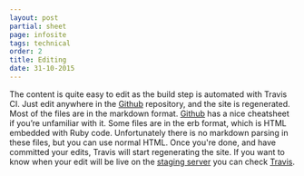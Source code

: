 ```yaml
---
layout: post
partial: sheet
page: infosite
tags: technical
order: 2
title: Editing
date: 31-10-2015
---
```

The content is quite easy to edit as the build step is automated with Travis CI. Just edit anywhere in the [Github](https://github.com/OffCourse/offcourse-documentation/tree/master/source/content) repository, and the site is regenerated. Most of the files are in the markdown format. [Github](https://github.com/adam-p/markdown-here/wiki/Markdown-Cheatsheet) has a nice cheatsheet if you’re unfamiliar with it. Some files are in the erb format, which is HTML embedded with Ruby code. Unfortunately there is no markdown parsing in these files, but you can use normal HTML. Once you're done, and have committed your edits, Travis will start regenerating the site. If you want to know when your edit will be live on the [staging server](http://user-staging.offcourse.io) you can check [Travis](https://travis-ci.org/OffCourse/offcourse-documentation). 